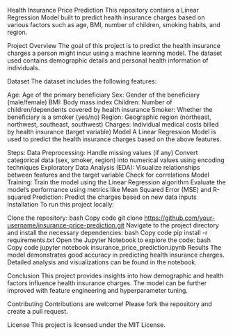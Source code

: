 Health Insurance Price Prediction
This repository contains a Linear Regression Model built to predict health insurance charges based on various factors such as age, BMI, number of children, smoking habits, and region.

Project Overview
The goal of this project is to predict the health insurance charges a person might incur using a machine learning model. The dataset used contains demographic details and personal health information of individuals.

Dataset
The dataset includes the following features:

Age: Age of the primary beneficiary
Sex: Gender of the beneficiary (male/female)
BMI: Body mass index
Children: Number of children/dependents covered by health insurance
Smoker: Whether the beneficiary is a smoker (yes/no)
Region: Geographic region (northeast, northwest, southeast, southwest)
Charges: Individual medical costs billed by health insurance (target variable)
Model
A Linear Regression Model is used to predict the health insurance charges based on the above features.

Steps:
Data Preprocessing:
Handle missing values (if any)
Convert categorical data (sex, smoker, region) into numerical values using encoding techniques
Exploratory Data Analysis (EDA):
Visualize relationships between features and the target variable
Check for correlations
Model Training:
Train the model using the Linear Regression algorithm
Evaluate the model’s performance using metrics like Mean Squared Error (MSE) and R-squared
Prediction:
Predict the charges based on new data inputs
Installation
To run this project locally:

Clone the repository:
bash
Copy code
git clone https://github.com/your-username/insurance-price-prediction.git
Navigate to the project directory and install the necessary dependencies:
bash
Copy code
pip install -r requirements.txt
Open the Jupyter Notebook to explore the code:
bash
Copy code
jupyter notebook insurance_price_prediction.ipynb
Results
The model demonstrates good accuracy in predicting health insurance charges. Detailed analysis and visualizations can be found in the notebook.

Conclusion
This project provides insights into how demographic and health factors influence health insurance charges. The model can be further improved with feature engineering and hyperparameter tuning.

Contributing
Contributions are welcome! Please fork the repository and create a pull request.

License
This project is licensed under the MIT License.
